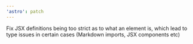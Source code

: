 ```yaml
---
'astro': patch
---
```


Fix JSX definitions being too strict as to what an element is, which lead to type issues in certain cases (Markdown imports, JSX components etc)
